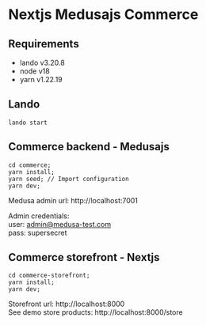 # Nextjs Medusajs Commerce

## Requirements

- lando v3.20.8
- node v18
- yarn v1.22.19

## Lando

```
lando start
```

## Commerce backend - Medusajs

```
cd commerce;
yarn install;
yarn seed; // Import configuration
yarn dev;
```

Medusa admin url: http://localhost:7001

Admin credentials:  
user: admin@medusa-test.com  
pass: supersecret

## Commerce storefront - Nextjs

```
cd commerce-storefront;
yarn install;
yarn dev;
```

Storefront url: http://localhost:8000  
See demo store products: http://localhost:8000/store
